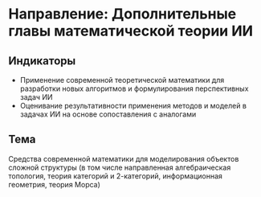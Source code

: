 # Направление: Дополнительные главы математической теории ИИ
## Индикаторы
* Применение современной теоретической математики для разработки новых алгоритмов и формулирования перспективных задач ИИ
* Оценивание результативности применения методов и моделей в задачах ИИ на основе сопоставления с аналогами
## Тема
Средства современной математики для моделирования объектов сложной структуры (в том числе направленная алгебраическая топология, теория категорий и 2-категорий, информационная геометрия, теория Морса)
